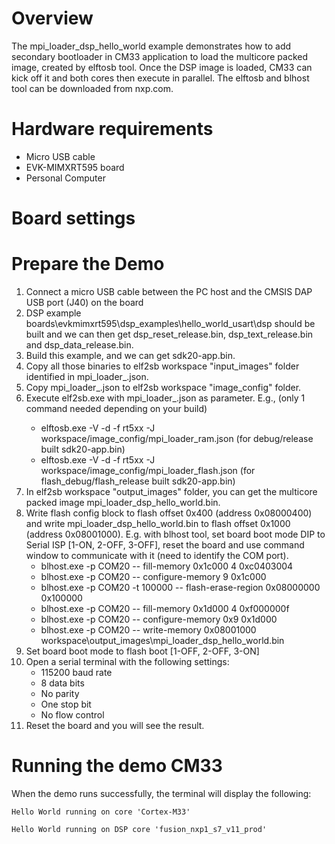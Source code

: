 Overview
========
The mpi_loader_dsp_hello_world example demonstrates how to add secondary bootloader in CM33 application
to load the multicore packed image, created by elftosb tool. Once the DSP image is loaded, CM33 can
kick off it and both cores then execute in parallel.
The elftosb and blhost tool can be downloaded from nxp.com.

Hardware requirements
=====================
- Micro USB cable
- EVK-MIMXRT595 board
- Personal Computer

Board settings
============


Prepare the Demo
===============
1. Connect a micro USB cable between the PC host and the CMSIS DAP USB port (J40) on the board
2. DSP example boards\evkmimxrt595\dsp_examples\hello_world_usart\dsp should be built and we can then
   get dsp_reset_release.bin, dsp_text_release.bin and dsp_data_release.bin.
3. Build this example, and we can get sdk20-app.bin.
4. Copy all those binaries to elf2sb workspace "input_images" folder identified in mpi_loader_<type>.json.
5. Copy mpi_loader_<type>.json to elf2sb workspace "image_config" folder.
6. Execute elf2sb.exe with mpi_loader_<type>.json as parameter. E.g., (only 1 command needed depending on your build)
   - elftosb.exe -V -d -f rt5xx -J workspace/image_config/mpi_loader_ram.json (for debug/release built sdk20-app.bin)
   - elftosb.exe -V -d -f rt5xx -J workspace/image_config/mpi_loader_flash.json (for flash_debug/flash_release built sdk20-app.bin)
7. In elf2sb workspace "output_images" folder, you can get the multicore packed image mpi_loader_dsp_hello_world.bin.
8. Write flash config block to flash offset 0x400 (address 0x08000400) and write mpi_loader_dsp_hello_world.bin to
   flash offset 0x1000 (address 0x08001000). E.g. with blhost tool, set board boot mode DIP to Serial ISP
   [1-ON, 2-OFF, 3-OFF], reset the board and use command window to communicate with it (need to identify the COM port).
   - blhost.exe -p COM20 -- fill-memory 0x1c000 4 0xc0403004
   - blhost.exe -p COM20 -- configure-memory 9 0x1c000
   - blhost.exe -p COM20 -t 100000 -- flash-erase-region 0x08000000 0x100000
   - blhost.exe -p COM20 -- fill-memory 0x1d000 4 0xf000000f
   - blhost.exe -p COM20 -- configure-memory 0x9 0x1d000
   - blhost.exe -p COM20 -- write-memory 0x08001000 workspace\output_images\mpi_loader_dsp_hello_world.bin
9. Set board boot mode to flash boot [1-OFF, 2-OFF, 3-ON]
10. Open a serial terminal with the following settings:
    - 115200 baud rate
    - 8 data bits
    - No parity
    - One stop bit
    - No flow control
11. Reset the board and you will see the result.


Running the demo CM33
===============
When the demo runs successfully, the terminal will display the following:

~~~~~~~~~~~~~~~~~~~~~~~~~~~~~~~~~
Hello World running on core 'Cortex-M33'

Hello World running on DSP core 'fusion_nxp1_s7_v11_prod'
~~~~~~~~~~~~~~~~~~~~~~~~~~~~~~~~~

